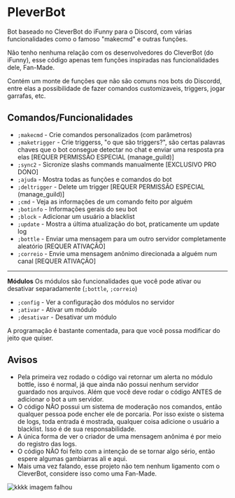 # PleverBot
Bot baseado no CleverBot do iFunny para o Discord, com várias funcionalidades como o famoso "makecmd" e outras funções.

Não tenho nenhuma relação com os desenvolvedores do CleverBot (do iFunny), esse código apenas tem funções inspiradas nas funcionalidades dele, Fan-Made. 

Contém um monte de funções que não são comuns nos bots do Discordd, entre elas a possibilidade de fazer comandos customizaveis, triggers, jogar garrafas, etc.

## Comandos/Funcionalidades
* ``;makecmd`` - Crie comandos personalizados (com parâmetros)
* ``;maketrigger`` - Crie triggerss, "o que são triggers?", são certas palavras chaves que o bot consegue detectar no chat e enviar uma resposta pra elas [REQUER PERMISSÃO ESPECIAL (manage_guild)]
* ``;sync2`` - Sicronize slashs commands manualmente [EXCLUSIVO PRO DONO]
* ``;ajuda`` - Mostra todas as funções e comandos do bot
* ``;deltrigger`` - Delete um trigger [REQUER PERMISSÃO ESPECIAL (manage_guild)]
* ``;cmd`` - Veja as informações de um comando feito por alguém
* ``;botinfo`` - Informações gerais do seu bot
* ``;block`` - Adicionar um usuário a blacklist
* ``;update`` - Mostra a última atualização do bot, praticamente um update log
* ``;bottle`` - Enviar uma mensagem para um outro servidor completamente aleatório [REQUER ATIVAÇÃO]
* ``;correio`` - Envie uma mensagem anônimo direcionada a alguém num canal [REQUER ATIVAÇÃO]
---
**Módulos** 
Os módulos são funcionalidades que você pode ativar ou desativar separadamente (``;bottle``, ``;correio``)
* ``;config`` - Ver a configuração dos módulos no servidor
* ``;ativar`` - Ativar um módulo
* ``;desativar`` - Desativar um módulo

A programação é bastante comentada, para que você possa modificar do jeito que quiser.

## Avisos

- Pela primeira vez rodado o código vai retornar um alerta no módulo bottle, isso é normal, já que ainda não possui nenhum servidor guardado nos arquivos. Além que você deve rodar o código ANTES de adicionar o bot a um servidor.
- O código NÃO possui um sistema de moderação nos comandos, então qualquer pessoa pode encher ele de porcaria. Por isso existe o sistema de logs, toda entrada é mostrada, qualquer coisa adicione o usuário a blacklist. Isso é de sua responsabilidade.
- A única forma de ver o criador de uma mensagem anônima é por meio do registro das logs.
- O código NÃO foi feito com a intenção de se tornar algo sério, então espere algumas gambiarras ali e aqui.
- Mais uma vez falando, esse projeto não tem nenhum ligamento com o CleverBot, considere isso como uma Fan-Made.

![kkkk imagem falhou](https://images7.memedroid.com/images/UPLOADED866/5fb051be3b4b0.jpeg)


